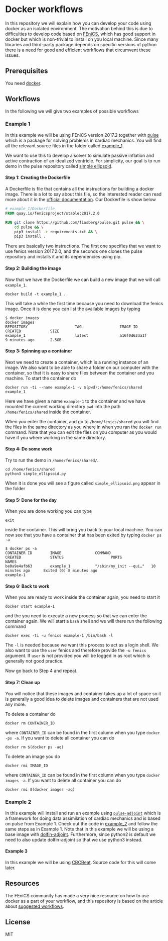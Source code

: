 # Docker workflows

In this repository we will explain how you can develop your code using
docker as an isolated environment. The motivation behind this is due
to difficulties to develop code based on
[FEniCS](https://fenicsproject.org), which has good support in docker
but which is non-trivial to install on you local machine. Since many
libraries and third-party package depends on specific versions of
python there is a need for good and efficient workflows that
circumvent these issues.

## Prerequisites

You need [docker](https://docs.docker.com).

## Workflows

In the following we will give two examples of possible workflows


### Example 1

In this example we will be using FEniCS version 2017.2 together with
[pulse](https://github.com/ComputationalPhysiology/pulse) which is a
package for solving problems in cardiac mechanics. You will find all
the relevant source files in the folder called [example_1](example_1).

We want to use this
to develop a solver to simulate passive inflation and active
contraction of an idealized ventricle. For simplicity, our goal is to
run demo in the pulse repository called [simple
ellipsoid](https://computationalphysiology.github.io/pulse/html/demos/simple_ellipsoid.html).


#### Step 1: Creating the Dockerfile
A Dockerfile is file that contains all the instructions for building a
docker image. There is a lot to say about this file, so the interested
reader can read more about it in the [official
documentation](https://docs.docker.com/engine/reference/builder/).
Our Dockerfile is show below

```Dockerfile
# example_1/Dockerfile
FROM quay.io/fenicsproject/stable:2017.2.0

RUN git clone https://github.com/finsberg/pulse.git pulse && \
    cd pulse && \
    pip3 install -r requirements.txt && \
    pip3 install .
```

There are basically two instructions. The first one specifies that we
want to use fenics version 2017.2.0, and the seconds one clones the
pulse repository and installs it and its dependencies using pip.


#### Step 2: Building the image

Now that we have the Dockerfile we can build a new image that we will
call `example_1`. 

```shell
docker build -t example_1 .
```

This will take a while the first time because you need to download the
fenics image. Once it is done you can list the available images by
typing 

```
$ docker images
docker images
REPOSITORY                     TAG                 IMAGE ID            CREATED             SIZE
example_1                      latest              a16f0d62da1f        9 minutes ago       2.5GB
```

#### Step 3: Spinning up a container

Next we need to create a container, which is a running instance of an
image. We also want to be able to share a folder on our computer with
the container, so that it is easy to share files between the container
and you machine. To start the container do

```shell
docker run -ti --name example-1 -v $(pwd):/home/fenics/shared example_1
```

Here we have given a name `example-1` to the container and we have
mounted the current working directory `pwd` into the path
`/home/fenics/shared` inside the container. 

When you enter the container, and go to `/home/fenics/shared` you will
find the files in the same directory as you where in when you ran the
`docker run` command. Note that you can edit the files on you computer
as you would have if you where working in the same directory.

#### Step 4: Do some work

Try to run the demo in `/home/fenics/shared/`.

```shell
cd /home/fenics/shared
python3 simple_ellipsoid.py
```

When it is done you will see a figure called `simple_ellipsoid.png`
appear in the folder


#### Step 5: Done for the day

When you are done working you can type

```
exit
```

inside the container. This will bring you back to your local machine.
You can now see that you have a container that has been exited by
typing `docker ps -a`

```
$ docker ps -a
CONTAINER ID        IMAGE               COMMAND                  CREATED             STATUS                     PORTS               NAMES
be0a9e4afb63        example_1           "/sbin/my_init --qui…"   10 minutes ago      Exited (0) 8 minutes ago                       example-1
```


#### Step 6: Back to work

When you are ready to work inside the container again, you need to
start it

```
docker start example-1
```

and the you need to execute a new process so that we can enter the
container again. We will start a `bash` shell and we will there run
the following command

```
docker exec -ti -u fenics example-1 /bin/bash -l
```
The `-l` is needed because we want this process to act as a login
shell. We also want to use the `user` fenics and therefore provide the
`-u fenics` argument. If `user` is not provided you will be logged in
as root which is generally not good practice.

Now go back to Step 4 and repeat.


#### Step 7: Clean up

You will notice that these images and container takes up a lot of
space so it is generally a good idea to delete images and containers
that are not used any more.

To delete a container do 
```
docker rm CONTAINER_ID
```
where `CONTAINER_ID` can be found in the first column when you type
`docker -ps -a`. If you want to delete all container you can do 

```
docker rm $(docker ps -aq)
```

To delete an image you do
```
docker rmi IMAGE_ID
```
where `CONTAINER_ID` can be found in the first column when you type
`docker images -a`. If you want to delete all container you can do 

```
docker rmi $(docker images -aq)
```


### Example 2

In this example will install and run an example using
[`pulse-adjoint`](https://github.com/ComputationalPhysiology/pulse_adjoint)
which is a framework for doing data assimilation of cardiac mechanics
and is based on pulse from Example 1. Check out the code in
[example_2](example_2) and follow the same steps as in Example 1.
Note that in this example we will be using a base image with
[dolfin-adjoint](http://www.dolfin-adjoint.org/en/latest/). Furthermore,
since python2 is default we need to also update dolfin-adjoint so that
we use python3 instead.


#### Example 3

In this example we will be using
[CBCBeat](https://bitbucket.org/meg/cbcbeat). Source code for this
will come later.


## Resources

The FEniCS community has made a very nice resource on how to use
docker as a part of your workflow, and this repository is based on the
article about [suggested
workflows](https://fenics.readthedocs.io/projects/containers/en/latest/work_flows.html).


## License
MIT

